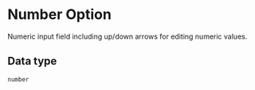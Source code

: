 # Number Option

Numeric input field including up/down arrows for editing numeric values.

## Data type
`number`